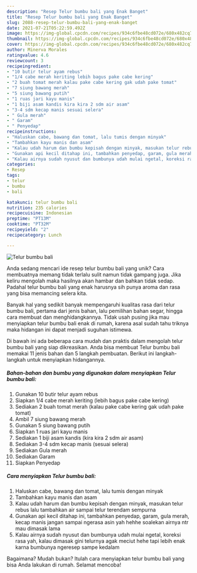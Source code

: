 ```yaml
---
description: "Resep Telur bumbu bali yang Enak Banget"
title: "Resep Telur bumbu bali yang Enak Banget"
slug: 2088-resep-telur-bumbu-bali-yang-enak-banget
date: 2021-07-21T05:22:59.492Z
image: https://img-global.cpcdn.com/recipes/934c6fbe48cd072e/680x482cq70/telur-bumbu-bali-foto-resep-utama.jpg
thumbnail: https://img-global.cpcdn.com/recipes/934c6fbe48cd072e/680x482cq70/telur-bumbu-bali-foto-resep-utama.jpg
cover: https://img-global.cpcdn.com/recipes/934c6fbe48cd072e/680x482cq70/telur-bumbu-bali-foto-resep-utama.jpg
author: Minerva Morales
ratingvalue: 4.6
reviewcount: 3
recipeingredient:
- "10 butir telur ayam rebus"
- "1/4 cabe merah keriting lebih bagus pake cabe kering"
- "2 buah tomat merah kalau pake cabe kering gak udah pake tomat"
- "7 siung bawang merah"
- "5 siung bawang putih"
- "1 ruas jari kayu manis"
- "1 biji asam kandis kira kira 2 sdm air asam"
- "3-4 sdm kecap manis sesuai selera"
- " Gula merah"
- " Garam"
- " Penyedap"
recipeinstructions:
- "Haluskan cabe, bawang dan tomat, lalu tumis dengan minyak"
- "Tambahkan kayu manis dan asam"
- "Kalau udah harum dan bumbu kepisah dengan minyak, masukan telur rebus lalu tambahkan air sampai telur terendam sempurna"
- "Gunakan api kecil ditahap ini, tambahkan penyedap, garam, gula merah, kecap manis jangan sampai ngerasa asin yah hehhe soalekan airnya ntr mau dimasak lama"
- "Kalau airnya sudah nyusut dan bumbunya udah mulai ngetal, koreksi rasa yah, kalau dimasak gini telurnya agak meciut hehe tapi lebih enak karna bumbunya ngeresep sampe kedalam"
categories:
- Resep
tags:
- telur
- bumbu
- bali

katakunci: telur bumbu bali 
nutrition: 235 calories
recipecuisine: Indonesian
preptime: "PT13M"
cooktime: "PT32M"
recipeyield: "2"
recipecategory: Lunch

---
```



![Telur bumbu bali](https://img-global.cpcdn.com/recipes/934c6fbe48cd072e/680x482cq70/telur-bumbu-bali-foto-resep-utama.jpg)

Anda sedang mencari ide resep telur bumbu bali yang unik? Cara membuatnya memang tidak terlalu sulit namun tidak gampang juga. Jika keliru mengolah maka hasilnya akan hambar dan bahkan tidak sedap. Padahal telur bumbu bali yang enak harusnya sih punya aroma dan rasa yang bisa memancing selera kita.

Banyak hal yang sedikit banyak mempengaruhi kualitas rasa dari telur bumbu bali, pertama dari jenis bahan, lalu pemilihan bahan segar, hingga cara membuat dan menghidangkannya. Tidak usah pusing jika mau menyiapkan telur bumbu bali enak di rumah, karena asal sudah tahu triknya maka hidangan ini dapat menjadi suguhan istimewa.




Di bawah ini ada beberapa cara mudah dan praktis dalam mengolah telur bumbu bali yang siap dikreasikan. Anda bisa membuat Telur bumbu bali memakai 11 jenis bahan dan 5 langkah pembuatan. Berikut ini langkah-langkah untuk menyiapkan hidangannya.

<!--inarticleads1-->

##### Bahan-bahan dan bumbu yang digunakan dalam menyiapkan Telur bumbu bali:

1. Gunakan 10 butir telur ayam rebus
1. Siapkan 1/4 cabe merah keriting (lebih bagus pake cabe kering)
1. Sediakan 2 buah tomat merah (kalau pake cabe kering gak udah pake tomat)
1. Ambil 7 siung bawang merah
1. Gunakan 5 siung bawang putih
1. Siapkan 1 ruas jari kayu manis
1. Sediakan 1 biji asam kandis (kira kira 2 sdm air asam)
1. Sediakan 3-4 sdm kecap manis (sesuai selera)
1. Sediakan  Gula merah
1. Sediakan  Garam
1. Siapkan  Penyedap




<!--inarticleads2-->

##### Cara menyiapkan Telur bumbu bali:

1. Haluskan cabe, bawang dan tomat, lalu tumis dengan minyak
1. Tambahkan kayu manis dan asam
1. Kalau udah harum dan bumbu kepisah dengan minyak, masukan telur rebus lalu tambahkan air sampai telur terendam sempurna
1. Gunakan api kecil ditahap ini, tambahkan penyedap, garam, gula merah, kecap manis jangan sampai ngerasa asin yah hehhe soalekan airnya ntr mau dimasak lama
1. Kalau airnya sudah nyusut dan bumbunya udah mulai ngetal, koreksi rasa yah, kalau dimasak gini telurnya agak meciut hehe tapi lebih enak karna bumbunya ngeresep sampe kedalam




Bagaimana? Mudah bukan? Itulah cara menyiapkan telur bumbu bali yang bisa Anda lakukan di rumah. Selamat mencoba!
